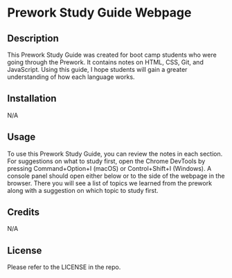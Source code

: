 # Prework Study Guide Webpage

## Description

This Prework Study Guide was created for boot camp students who were going through the Prework. It contains notes on HTML, CSS, Git, and JavaScript. Using this guide, I hope students will gain a greater understanding of how each language works.

## Installation

N/A

## Usage

To use this Prework Study Guide, you can review the notes in each section. For suggestions on what to study first, open the Chrome DevTools by pressing Command+Option+I (macOS) or Control+Shift+I (Windows). A console panel should open either below or to the side of the webpage in the browser. There you will see a list of topics we learned from the prework along with a suggestion on which topic to study first.

## Credits

N/A

## License

Please refer to the LICENSE in the repo.